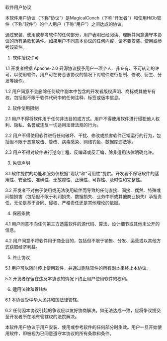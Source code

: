 软件用户协议

本软件用户协议（下称“协议”）是MagicalConch（下称“开发者”）和使用HiDb软件（下称“软件”）的个人用户（下称“用户”）之间达成的协议。
  
  通过安装、使用或参考软件的任何部分，用户表明已经阅读、理解并同意遵守本协议的所有条款和条件。如果用户不同意本协议的任何内容，请不要安装、使用或参考该软件。
  
  1. 软件授权许可
  
  1.1 开发者根据 Apache-2.0 开源协议授予用户一项个人、非专有、不可转让的许可，以使用软件。用户可在符合该协议的情况下对软件进行复制、修改、衍生、分发等操作。
  
  1.2 用户同意不会删除任何软件副本中包含的开发者版权声明、商标或其他专有权，包括但不限于软件代码中的任何注释、标签或版本信息。
  
  2. 软件使用限制
  
  2.1 用户不得将软件用于任何非法目的或方式。用户不得使用软件进行侵犯他人权利、隐私、名誉或违反一切适用法律法规的行为。
  
  2.2 用户不得使用软件进行任何破坏、干扰、修改或损害软件正常运行的行为，包括但不限于恶意攻击、篡改、病毒感染、网络钓鱼、数据库违法等。
  
  2.3 用户不得对软件进行逆向工程、反编译或反汇编，除非适用法律明确允许。
  
  3. 免责声明
  
  3.1 软件提供的功能和服务仅根据"现状"和"可用性"提供。开发者不保证软件的适用性、安全性、准确性、无故障性、正确性、可靠性、及时性和完整性。
  
  3.2 开发者不对由于使用或无法使用软件而导致的任何直接、间接、偶然、特殊或间接损害（包括但不限于利润损失、数据损失、业务中断或其他商业损失）承担责任，无论是基于合同、侵权、严格责任还是其他理论的依据。
  
  4. 保密条款
  
  4.1 用户同意不向任何第三方透露软件的源代码、算法、设计细节或其他未公开的信息。
  
  4.2 用户同意不将软件用于商业目的，包括但不限于销售、分发、运营或以其他方式获取经济利益。
  
  5. 终止协议
  
  5.1 用户可以随时停止使用软件，并通过删除软件的所有副本来终止本协议。
  
  5.2 开发者保留在违反本协议的情况下终止用户使用软件的权利。
  
  6. 适用法律和管辖权
  
  6.1 本协议受中华人民共和国法律管辖。
  
  6.2 任何因本协议引起的争议应以友好协商解决。如无法达成一致，应将争议提交至开发者所在地有管辖权的法院解决。
  
  本软件用户协议于用户安装、使用或参考软件的任何部分时生效。用户一旦开始使用软件，即被视为已同意遵守本协议的所有条款和条件。
 
